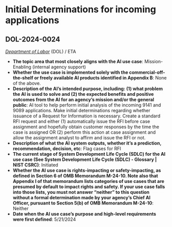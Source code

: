 # Initial Determinations for incoming applications
## DOL-2024-0024
_[Department of Labor](<../3_agency/Department of Labor.md>)_ (DOL) / ETA


+ **The topic area that most closely aligns with the AI use case**: Mission-Enabling (internal agency support)
+ **Whether the use case is implemented solely with the commercial-off-the-shelf or freely available AI products identified in Appendix B**: None of the above.
+ **Description of the AI’s intended purpose, including: (1) what problem the AI is used to solve and (2) the expected benefits and positive outcomes from the AI for an agency’s mission and/or the general public**: AI tool to help perform initial analysis of the incoming 9141 and 9089 applications. Make initial determinations regarding whether issuance of a Request for Information is necessary. Create a standard RFI request and either (1) automatically issue the RFI before case assignment and hopefully obtain customer responses by the time the case is assigned OR (2) perform this action at case assignment and allow the assignment analyst to affirm and issue the RFI or not.
+ **Description of what the AI system outputs, whether it’s a prediction, recommendation, decision, etc**: Flag cases for RFI
+ **The current stage of System Development Life Cycle (SDLC) for the AI use case (See System Development Life Cycle (SDLC) - Glossary | NIST CSRC)**: Initiated
+ **Whether the AI use case is rights-impacting or safety-impacting, as defined in Section 6 of OMB Memorandum M-24-10. Note also that Appendix I of that memorandum lists categories of use cases that are presumed by default to impact rights and safety. If your use case falls into those lists, you must not answer “neither” to this question without a formal determination made by your agency’s Chief AI Officer, pursuant to Section 5(b) of OMB Memorandum M-24-10**: Neither
+ **Date when the AI use case’s purpose and high-level requirements were first defined**: 5/21/2024
